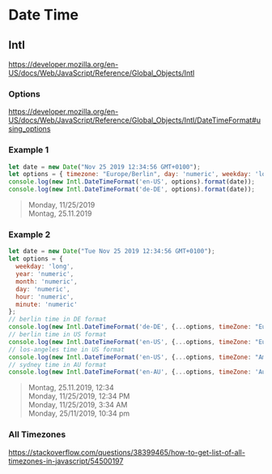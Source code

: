 # Date Time

## Intl
https://developer.mozilla.org/en-US/docs/Web/JavaScript/Reference/Global_Objects/Intl

### Options
https://developer.mozilla.org/en-US/docs/Web/JavaScript/Reference/Global_Objects/Intl/DateTimeFormat#using_options

### Example 1
```js
let date = new Date("Nov 25 2019 12:34:56 GMT+0100");
let options = { timezone: "Europe/Berlin", day: 'numeric', weekday: 'long', month: 'numeric', year: 'numeric'};
console.log(new Intl.DateTimeFormat('en-US', options).format(date));
console.log(new Intl.DateTimeFormat('de-DE', options).format(date));
```
> Monday, 11/25/2019 \
> Montag, 25.11.2019

### Example 2
```js
let date = new Date("Tue Nov 25 2019 12:34:56 GMT+0100");
let options = { 
  weekday: 'long', 
  year: 'numeric', 
  month: 'numeric', 
  day: 'numeric', 
  hour: 'numeric', 
  minute: 'numeric'
};
// berlin time in DE format
console.log(new Intl.DateTimeFormat('de-DE', {...options, timeZone: "Europe/Berlin", }).format(date));
// berlin time in US format
console.log(new Intl.DateTimeFormat('en-US', {...options, timeZone: "Europe/Berlin", }).format(date));
// los-angeles time in US format
console.log(new Intl.DateTimeFormat('en-US', {...options, timeZone: "America/Los_Angeles"}).format(date));
// sydney time in AU format
console.log(new Intl.DateTimeFormat('en-AU', {...options, timeZone: 'Australia/Sydney'}).format(date));
```
> Montag, 25.11.2019, 12:34 \
> Monday, 11/25/2019, 12:34 PM \
> Monday, 11/25/2019, 3:34 AM \
> Monday, 25/11/2019, 10:34 pm 

### All Timezones
https://stackoverflow.com/questions/38399465/how-to-get-list-of-all-timezones-in-javascript/54500197
